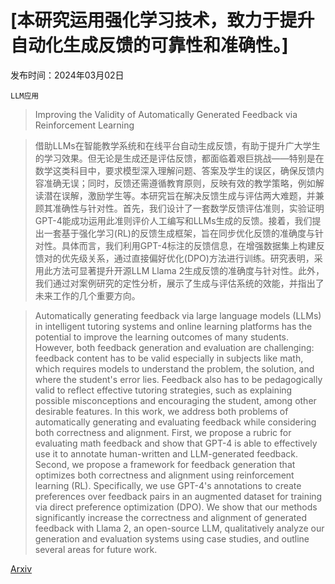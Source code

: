 # [本研究运用强化学习技术，致力于提升自动化生成反馈的可靠性和准确性。]

发布时间：2024年03月02日

`LLM应用`

> Improving the Validity of Automatically Generated Feedback via Reinforcement Learning

> 借助LLMs在智能教学系统和在线平台自动生成反馈，有助于提升广大学生的学习效果。但无论是生成还是评估反馈，都面临着艰巨挑战——特别是在数学这类科目中，要求模型深入理解问题、答案及学生的误区，确保反馈内容准确无误；同时，反馈还需遵循教育原则，反映有效的教学策略，例如解读潜在误解，激励学生等。本研究旨在解决反馈生成与评估两大难题，并兼顾其准确性与针对性。首先，我们设计了一套数学反馈评估准则，实验证明GPT-4能成功运用此准则评价人工编写和LLMs生成的反馈。接着，我们提出一套基于强化学习(RL)的反馈生成框架，旨在同步优化反馈的准确度与针对性。具体而言，我们利用GPT-4标注的反馈信息，在增强数据集上构建反馈对的优先级关系，通过直接偏好优化(DPO)方法进行训练。研究表明，采用此方法可显著提升开源LLM Llama 2生成反馈的准确度与针对性。此外，我们通过对案例研究的定性分析，展示了生成与评估系统的效能，并指出了未来工作的几个重要方向。

> Automatically generating feedback via large language models (LLMs) in intelligent tutoring systems and online learning platforms has the potential to improve the learning outcomes of many students. However, both feedback generation and evaluation are challenging: feedback content has to be valid especially in subjects like math, which requires models to understand the problem, the solution, and where the student's error lies. Feedback also has to be pedagogically valid to reflect effective tutoring strategies, such as explaining possible misconceptions and encouraging the student, among other desirable features. In this work, we address both problems of automatically generating and evaluating feedback while considering both correctness and alignment. First, we propose a rubric for evaluating math feedback and show that GPT-4 is able to effectively use it to annotate human-written and LLM-generated feedback. Second, we propose a framework for feedback generation that optimizes both correctness and alignment using reinforcement learning (RL). Specifically, we use GPT-4's annotations to create preferences over feedback pairs in an augmented dataset for training via direct preference optimization (DPO). We show that our methods significantly increase the correctness and alignment of generated feedback with Llama 2, an open-source LLM, qualitatively analyze our generation and evaluation systems using case studies, and outline several areas for future work.

[Arxiv](https://arxiv.org/abs/2403.01304)